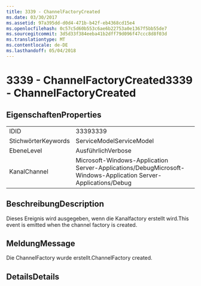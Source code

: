 ```yaml
---
title: 3339 - ChannelFactoryCreated
ms.date: 03/30/2017
ms.assetid: 97a395dd-d0d4-471b-b42f-eb4368cd15e4
ms.openlocfilehash: 0c57c5d60b553c6ae6b22753a0e1367f5bb55de7
ms.sourcegitcommit: 3d5d33f384eeba41b2dff79d096f47ccc8d8f03d
ms.translationtype: MT
ms.contentlocale: de-DE
ms.lasthandoff: 05/04/2018
---
```

# <a name="3339---channelfactorycreated"></a><span data-ttu-id="443ea-102">3339 - ChannelFactoryCreated</span><span class="sxs-lookup"><span data-stu-id="443ea-102">3339 - ChannelFactoryCreated</span></span>
## <a name="properties"></a><span data-ttu-id="443ea-103">Eigenschaften</span><span class="sxs-lookup"><span data-stu-id="443ea-103">Properties</span></span>  
  
|||  
|-|-|  
|<span data-ttu-id="443ea-104">ID</span><span class="sxs-lookup"><span data-stu-id="443ea-104">ID</span></span>|<span data-ttu-id="443ea-105">3339</span><span class="sxs-lookup"><span data-stu-id="443ea-105">3339</span></span>|  
|<span data-ttu-id="443ea-106">Stichwörter</span><span class="sxs-lookup"><span data-stu-id="443ea-106">Keywords</span></span>|<span data-ttu-id="443ea-107">ServiceModel</span><span class="sxs-lookup"><span data-stu-id="443ea-107">ServiceModel</span></span>|  
|<span data-ttu-id="443ea-108">Ebene</span><span class="sxs-lookup"><span data-stu-id="443ea-108">Level</span></span>|<span data-ttu-id="443ea-109">Ausführlich</span><span class="sxs-lookup"><span data-stu-id="443ea-109">Verbose</span></span>|  
|<span data-ttu-id="443ea-110">Kanal</span><span class="sxs-lookup"><span data-stu-id="443ea-110">Channel</span></span>|<span data-ttu-id="443ea-111">Microsoft-Windows-Application Server-Applications/Debug</span><span class="sxs-lookup"><span data-stu-id="443ea-111">Microsoft-Windows-Application Server-Applications/Debug</span></span>|  
  
## <a name="description"></a><span data-ttu-id="443ea-112">Beschreibung</span><span class="sxs-lookup"><span data-stu-id="443ea-112">Description</span></span>  
 <span data-ttu-id="443ea-113">Dieses Ereignis wird ausgegeben, wenn die Kanalfactory erstellt wird.</span><span class="sxs-lookup"><span data-stu-id="443ea-113">This event is emitted when the channel factory is created.</span></span>  
  
## <a name="message"></a><span data-ttu-id="443ea-114">Meldung</span><span class="sxs-lookup"><span data-stu-id="443ea-114">Message</span></span>  
 <span data-ttu-id="443ea-115">Die ChannelFactory wurde erstellt.</span><span class="sxs-lookup"><span data-stu-id="443ea-115">ChannelFactory created.</span></span>  
  
## <a name="details"></a><span data-ttu-id="443ea-116">Details</span><span class="sxs-lookup"><span data-stu-id="443ea-116">Details</span></span>
